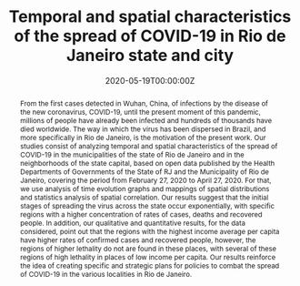 ---
abstract: From the first cases detected in Wuhan, China, of infections by the disease of the new coronavirus, COVID-19, until the present moment of this pandemic, millions of people have already been infected and hundreds of thousands have died worldwide. The way in which the virus has been dispersed in Brazil, and more specifically in Rio de Janeiro, is the motivation of the present work. Our studies consist of analyzing temporal and spatial characteristics of the spread of COVID-19 in the municipalities of the state of Rio de Janeiro and in the neighborhoods of the state capital, based on open data published by the Health Departments of Governments of the State of RJ and the Municipality of Rio de Janeiro, covering the period from February 27, 2020 to April 27, 2020. For that, we use analysis of time evolution graphs and mappings of spatial distributions and statistics analysis of spatial correlation. Our results suggest that the initial stages of spreading the virus across the state occur exponentially, with specific regions with a higher concentration of rates of cases, deaths and recovered people. In addition, our qualitative and quantitative results, for the data considered, point out that the regions with the highest income average per capita have higher rates of confirmed cases and recovered people, however, the regions of higher lethality do not are found in these places, with several of these regions of high lethality in places of low income per capita. Our results reinforce the idea of creating specific and strategic plans for policies to combat the spread of COVID-19 in the various localities in Rio de Janeiro.
authors:
- FERREIRA, D. S. R.
- FERREIRA, P. F. R. S.
- OLIVEIRA, P. S. L.
- RIBEIRO, J.
- GONCALVES, E. A. S.
- PAPA, A. R

date: "2020-05-19T00:00:00Z"
doi: "https://doi.org/10.1101/2020.05.13.20101113"
featured: false
image:
  caption: ''
  focal_point: ""
  preview_only: false
links:
- name: medRxiv
  url: https://www.medrxiv.org/content/10.1101/2020.05.13.20101113v1
projects:
- COVID-19

publication: ""
publication_short: ""
publication_types:
- "3"

publishDate: "2020-05-19T00:00:00Z"
slides: 
summary: From the first cases detected in Wuhan, China, of infections by the disease of the new coronavirus, COVID-19, until the present moment of this pandemic, millions of people have already been infected and hundreds of thousands have died worldwide. The way in which the virus has been dispersed in Brazil, and more specifically in Rio de Janeiro, is the motivation of the present work.
tags:
- Statistical analysis
- Spatial correlation
- Spatio-temporal analysis
- COVID-19
- Rio de Janeiro

title: Temporal and spatial characteristics of the spread of COVID-19 in Rio de Janeiro state and city
url_code: ''
url_dataset: ''
url_pdf: https://www.medrxiv.org/content/10.1101/2020.05.13.20101113v1.full.pdf
url_poster: ''
url_project: ''
url_slides: ''
url_source: ''
url_video: ''
---